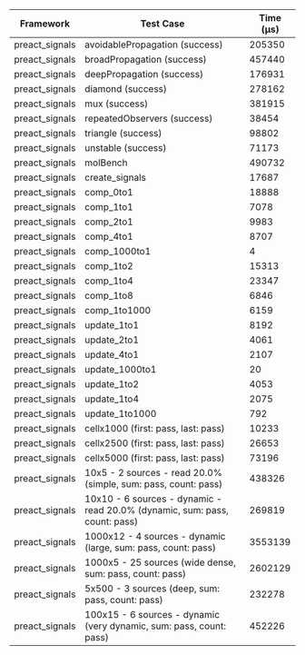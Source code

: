 | Framework | Test Case | Time (μs) |
| --- | --- | --- |
| preact_signals | avoidablePropagation (success) | 205350 |
| preact_signals | broadPropagation (success) | 457440 |
| preact_signals | deepPropagation (success) | 176931 |
| preact_signals | diamond (success) | 278162 |
| preact_signals | mux (success) | 381915 |
| preact_signals | repeatedObservers (success) | 38454 |
| preact_signals | triangle (success) | 98802 |
| preact_signals | unstable (success) | 71173 |
| preact_signals | molBench | 490732 |
| preact_signals | create_signals | 17687 |
| preact_signals | comp_0to1 | 18888 |
| preact_signals | comp_1to1 | 7078 |
| preact_signals | comp_2to1 | 9983 |
| preact_signals | comp_4to1 | 8707 |
| preact_signals | comp_1000to1 | 4 |
| preact_signals | comp_1to2 | 15313 |
| preact_signals | comp_1to4 | 23347 |
| preact_signals | comp_1to8 | 6846 |
| preact_signals | comp_1to1000 | 6159 |
| preact_signals | update_1to1 | 8192 |
| preact_signals | update_2to1 | 4061 |
| preact_signals | update_4to1 | 2107 |
| preact_signals | update_1000to1 | 20 |
| preact_signals | update_1to2 | 4053 |
| preact_signals | update_1to4 | 2075 |
| preact_signals | update_1to1000 | 792 |
| preact_signals | cellx1000 (first: pass, last: pass) | 10233 |
| preact_signals | cellx2500 (first: pass, last: pass) | 26653 |
| preact_signals | cellx5000 (first: pass, last: pass) | 73196 |
| preact_signals | 10x5 - 2 sources - read 20.0% (simple, sum: pass, count: pass) | 438326 |
| preact_signals | 10x10 - 6 sources - dynamic - read 20.0% (dynamic, sum: pass, count: pass) | 269819 |
| preact_signals | 1000x12 - 4 sources - dynamic (large, sum: pass, count: pass) | 3553139 |
| preact_signals | 1000x5 - 25 sources (wide dense, sum: pass, count: pass) | 2602129 |
| preact_signals | 5x500 - 3 sources (deep, sum: pass, count: pass) | 232278 |
| preact_signals | 100x15 - 6 sources - dynamic (very dynamic, sum: pass, count: pass) | 452226 |
